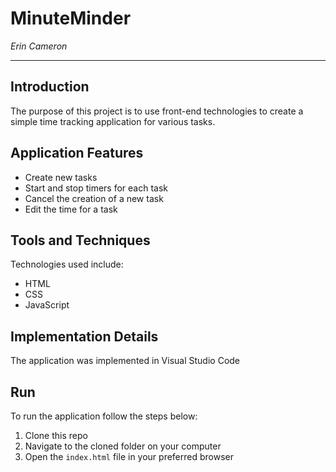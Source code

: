 # MinuteMinder

*Erin Cameron*

---

## Introduction
The purpose of this project is to use front-end technologies to create a simple time tracking application for various tasks. 

## Application Features
* Create new tasks
* Start and stop timers for each task
* Cancel the creation of a new task
* Edit the time for a task

## Tools and Techniques
Technologies used include:
* HTML
* CSS
* JavaScript

## Implementation Details
The application was implemented in Visual Studio Code

## Run
To run the application follow the steps below:
1. Clone this repo
2. Navigate to the cloned folder on your computer
3. Open the `index.html` file in your preferred browser